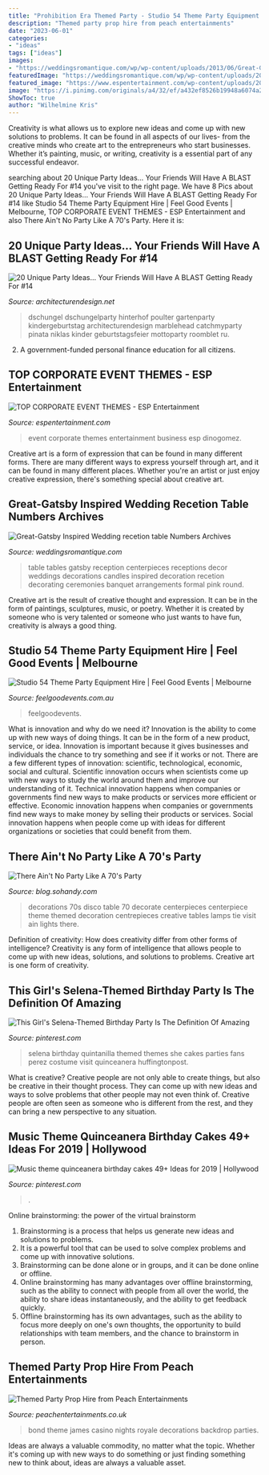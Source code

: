 ```yaml
---
title: "Prohibition Era Themed Party - Studio 54 Theme Party Equipment Hire"
description: "Themed party prop hire from peach entertainments"
date: "2023-06-01"
categories:
- "ideas"
tags: ["ideas"]
images:
- "https://weddingsromantique.com/wp/wp-content/uploads/2013/06/Great-Gatsby-Inspired-Wedding-recetion-table-scape.jpg"
featuredImage: "https://weddingsromantique.com/wp/wp-content/uploads/2013/06/Great-Gatsby-Inspired-Wedding-recetion-table-scape.jpg"
featured_image: "https://www.espentertainment.com/wp-content/uploads/2017/07/80s.jpg"
image: "https://i.pinimg.com/originals/a4/32/ef/a432ef8526b19948a6074a20392386cf.jpg"
ShowToc: true
author: "Wilhelmine Kris"
---
```



Creativity is what allows us to explore new ideas and come up with new solutions to problems. It can be found in all aspects of our lives- from the creative minds who create art to the entrepreneurs who start businesses. Whether it’s painting, music, or writing, creativity is a essential part of any successful endeavor.

	

		
searching about 20 Unique Party Ideas… Your Friends Will Have A BLAST Getting Ready For #14 you've visit to the right page. We have 8 Pics about 20 Unique Party Ideas… Your Friends Will Have A BLAST Getting Ready For #14 like Studio 54 Theme Party Equipment Hire | Feel Good Events | Melbourne, TOP CORPORATE EVENT THEMES - ESP Entertainment and also There Ain&#039;t No Party Like A 70&#039;s Party. Here it is:
		
    
## 20 Unique Party Ideas… Your Friends Will Have A BLAST Getting Ready For #14

<img loading=lazy src="https://cdn.architecturendesign.net/wp-content/uploads/2016/05/AD-Unique-Party-Themes-04.jpg" onerror="this.onerror=null;this.src='https://tse1.mm.bing.net/th?id=OIP.mjJizlYaB36qZCkNaMApDwHaQ1&amp;pid=15.1';" alt="20 Unique Party Ideas… Your Friends Will Have A BLAST Getting Ready For #14">

_Source: architecturendesign.net_

>dschungel dschungelparty hinterhof poulter gartenparty kindergeburtstag architecturendesign marblehead catchmyparty pinata niklas kinder geburtstagsfeier mottoparty roomblet ru. 

	

2. A government-funded personal finance education for all citizens.

    
## TOP CORPORATE EVENT THEMES - ESP Entertainment

<img loading=lazy src="https://www.espentertainment.com/wp-content/uploads/2017/07/80s.jpg" onerror="this.onerror=null;this.src='https://tse4.mm.bing.net/th?id=OIP.iIaz6r9eApPgiA0ocIYL2wHaDg&amp;pid=15.1';" alt="TOP CORPORATE EVENT THEMES - ESP Entertainment">

_Source: espentertainment.com_

>event corporate themes entertainment business esp dinogomez. 

	

Creative art is a form of expression that can be found in many different forms. There are many different ways to express yourself through art, and it can be found in many different places. Whether you're an artist or just enjoy creative expression, there's something special about creative art.

    
## Great-Gatsby Inspired Wedding Recetion Table Numbers Archives

<img loading=lazy src="https://weddingsromantique.com/wp/wp-content/uploads/2013/06/Great-Gatsby-Inspired-Wedding-recetion-table-scape.jpg" onerror="this.onerror=null;this.src='https://tse2.mm.bing.net/th?id=OIP.j5mQJSINwtJYTC7D6w_JigHaLU&amp;pid=15.1';" alt="Great-Gatsby Inspired Wedding recetion table Numbers Archives">

_Source: weddingsromantique.com_

>table tables gatsby reception centerpieces receptions decor weddings decorations candles inspired decoration recetion decorating ceremonies banquet arrangements formal pink round. 

	

Creative art is the result of creative thought and expression. It can be in the form of paintings, sculptures, music, or poetry. Whether it is created by someone who is very talented or someone who just wants to have fun, creativity is always a good thing.

    
## Studio 54 Theme Party Equipment Hire | Feel Good Events | Melbourne

<img loading=lazy src="https://www.feelgoodevents.com.au/wp-content/uploads/2015/05/Jelly-Shots-in-front-of-disco-themed-party-melbourne.jpg" onerror="this.onerror=null;this.src='https://tse3.mm.bing.net/th?id=OIP.zxw2EJWvVFj4A98_taTAdQHaE8&amp;pid=15.1';" alt="Studio 54 Theme Party Equipment Hire | Feel Good Events | Melbourne">

_Source: feelgoodevents.com.au_

>feelgoodevents. 

	

What is innovation and why do we need it?
Innovation is the ability to come up with new ways of doing things. It can be in the form of a new product, service, or idea. Innovation is important because it gives businesses and individuals the chance to try something and see if it works or not.
There are a few different types of innovation: scientific, technological, economic, social and cultural. Scientific innovation occurs when scientists come up with new ways to study the world around them and improve our understanding of it. Technical innovation happens when companies or governments find new ways to make products or services more efficient or effective. Economic innovation happens when companies or governments find new ways to make money by selling their products or services. Social innovation happens when people come up with ideas for different organizations or societies that could benefit from them.

    
## There Ain&#039;t No Party Like A 70&#039;s Party

<img loading=lazy src="http://media.tumblr.com/3caeab1407d5376f72f39dd6af0e98c3/tumblr_inline_mld8vx6QJT1qz4rgp.jpg" onerror="this.onerror=null;this.src='https://tse4.mm.bing.net/th?id=OIP.-LYNobXGRueuu1AjvJMS8AHaJE&amp;pid=15.1';" alt="There Ain&#039;t No Party Like A 70&#039;s Party">

_Source: blog.sohandy.com_

>decorations 70s disco table 70 decorate centerpieces centerpiece theme themed decoration centrepieces creative tables lamps tie visit ain lights there. 

	

Definition of creativity: How does creativity differ from other forms of intelligence?
Creativity is any form of intelligence that allows people to come up with new ideas, solutions, and solutions to problems. Creative art is one form of creativity.

    
## This Girl&#039;s Selena-Themed Birthday Party Is The Definition Of Amazing

<img loading=lazy src="https://i.pinimg.com/originals/a4/32/ef/a432ef8526b19948a6074a20392386cf.jpg" onerror="this.onerror=null;this.src='https://tse1.mm.bing.net/th?id=OIP.0BNIx5XLA9mo58MhELjeRQHaLl&amp;pid=15.1';" alt="This Girl&#039;s Selena-Themed Birthday Party Is The Definition Of Amazing">

_Source: pinterest.com_

>selena birthday quintanilla themed themes she cakes parties fans perez costume visit quinceanera huffingtonpost. 

	

What is creative?
Creative people are not only able to create things, but also be creative in their thought process. They can come up with new ideas and ways to solve problems that other people may not even think of. Creative people are often seen as someone who is different from the rest, and they can bring a new perspective to any situation.

    
## Music Theme Quinceanera Birthday Cakes 49+ Ideas For 2019 | Hollywood

<img loading=lazy src="https://i.pinimg.com/736x/60/f9/da/60f9da1266fe7644f1d4f5717dbc5d47.jpg" onerror="this.onerror=null;this.src='https://tse3.mm.bing.net/th?id=OIP.y9ldTotDe5lFWTNys0aUtwAAAA&amp;pid=15.1';" alt="Music theme quinceanera birthday cakes 49+ Ideas for 2019 | Hollywood">

_Source: pinterest.com_

>. 

	

Online brainstorming: the power of the virtual brainstorm
1. Brainstorming is a process that helps us generate new ideas and solutions to problems.
2. It is a powerful tool that can be used to solve complex problems and come up with innovative solutions.
3. Brainstorming can be done alone or in groups, and it can be done online or offline.
4. Online brainstorming has many advantages over offline brainstorming, such as the ability to connect with people from all over the world, the ability to share ideas instantaneously, and the ability to get feedback quickly.
5. Offline brainstorming has its own advantages, such as the ability to focus more deeply on one's own thoughts, the opportunity to build relationships with team members, and the chance to brainstorm in person.

    
## Themed Party Prop Hire From Peach Entertainments

<img loading=lazy src="https://www.peachentertainments.co.uk/wp-content/uploads/2014/12/Bond-Backdrop.jpg" onerror="this.onerror=null;this.src='https://tse2.mm.bing.net/th?id=OIP.h5odWvveKXyvXNGv2ltQmwHaFj&amp;pid=15.1';" alt="Themed Party Prop Hire from Peach Entertainments">

_Source: peachentertainments.co.uk_

>bond theme james casino nights royale decorations backdrop parties. 

	

Ideas are always a valuable commodity, no matter what the topic. Whether it's coming up with new ways to do something or just finding something new to think about, ideas are always a valuable asset.

